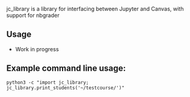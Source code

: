 jc_library is a library for interfacing between Jupyter and Canvas, with support for nbgrader

## Usage
* Work in progress


## Example command line usage:
```
python3 -c "import jc_library; jc_library.print_students('~/testcourse/')"
```
